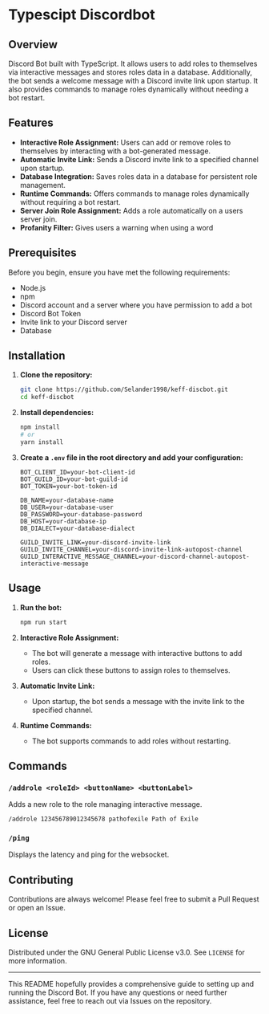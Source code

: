 # Typescipt Discordbot

## Overview

Discord Bot built with TypeScript. It allows users to add roles to themselves via interactive messages and stores roles data in a database. Additionally, the bot sends a welcome message with a Discord invite link upon startup. It also provides commands to manage roles dynamically without needing a bot restart.

## Features

- **Interactive Role Assignment:** Users can add or remove roles to themselves by interacting with a bot-generated message.
- **Automatic Invite Link:** Sends a Discord invite link to a specified channel upon startup.
- **Database Integration:** Saves roles data in a database for persistent role management.
- **Runtime Commands:** Offers commands to manage roles dynamically without requiring a bot restart.
- **Server Join Role Assignment:** Adds a role automatically on a users server join.
- **Profanity Filter:** Gives users a warning when using a word

## Prerequisites

Before you begin, ensure you have met the following requirements:

- Node.js
- npm
- Discord account and a server where you have permission to add a bot
- Discord Bot Token
- Invite link to your Discord server
- Database

## Installation

1. **Clone the repository:**

   ```bash
   git clone https://github.com/Selander1998/keff-discbot.git
   cd keff-discbot
   ```

2. **Install dependencies:**

   ```bash
   npm install
   # or
   yarn install
   ```

3. **Create a `.env` file in the root directory and add your configuration:**

   ```env
   BOT_CLIENT_ID=your-bot-client-id
   BOT_GUILD_ID=your-bot-guild-id
   BOT_TOKEN=your-bot-token-id

   DB_NAME=your-database-name
   DB_USER=your-database-user
   DB_PASSWORD=your-database-password
   DB_HOST=your-database-ip
   DB_DIALECT=your-database-dialect

   GUILD_INVITE_LINK=your-discord-invite-link
   GUILD_INVITE_CHANNEL=your-discord-invite-link-autopost-channel
   GUILD_INTERACTIVE_MESSAGE_CHANNEL=your-discord-channel-autopost-interactive-message
   ```

## Usage

1. **Run the bot:**

   ```bash
   npm run start
   ```

2. **Interactive Role Assignment:**

   - The bot will generate a message with interactive buttons to add roles.
   - Users can click these buttons to assign roles to themselves.

3. **Automatic Invite Link:**

   - Upon startup, the bot sends a message with the invite link to the specified channel.

4. **Runtime Commands:**
   - The bot supports commands to add roles without restarting.

## Commands

### `/addrole <roleId> <buttonName> <buttonLabel>`

Adds a new role to the role managing interactive message.

```plaintext
/addrole 123456789012345678 pathofexile Path of Exile
```

### `/ping`

Displays the latency and ping for the websocket.

## Contributing

Contributions are always welcome! Please feel free to submit a Pull Request or open an Issue.

## License

Distributed under the GNU General Public License v3.0. See `LICENSE` for more information.

---

This README hopefully provides a comprehensive guide to setting up and running the Discord Bot. If you have any questions or need further assistance, feel free to reach out via Issues on the repository.
